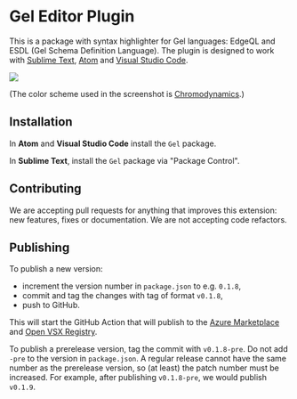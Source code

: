 # Gel Editor Plugin

This is a package with syntax highlighter for Gel languages: EdgeQL and
ESDL (Gel Schema Definition Language). The plugin is designed to work with
[Sublime Text](https://packagecontrol.io/packages/EdgeDB),
[Atom](https://atom.io/packages/edgedb) and
[Visual Studio Code](https://marketplace.visualstudio.com/items?itemName=magicstack.edgedb).

![](https://edgedb.github.io/edgedb-editor-plugin/edgedb-st.png)

(The color scheme used in the screenshot is
[Chromodynamics](https://github.com/MagicStack/Chromodynamics).)

## Installation

In **Atom** and **Visual Studio Code** install the `Gel` package.

In **Sublime Text**, install the `Gel` package via "Package Control".

## Contributing

We are accepting pull requests for anything that improves this extension:
new features, fixes or documentation. We are not accepting code refactors.

## Publishing

To publish a new version:

- increment the version number in `package.json` to e.g. `0.1.8`,
- commit and tag the changes with tag of format `v0.1.8`,
- push to GitHub.

This will start the GitHub Action that will publish to the [Azure Marketplace](https://marketplace.visualstudio.com/) and [Open VSX Registry](https://open-vsx.org/).

To publish a prerelease version, tag the commit with `v0.1.8-pre`.
Do not add `-pre` to the version in `package.json`.
A regular release cannot have the same number as the prerelease version,
so (at least) the patch number must be increased. For example,
after publishing `v0.1.8-pre`, we would publish `v0.1.9`.
